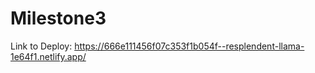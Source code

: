 # Milestone3

Link to Deploy: https://666e111456f07c353f1b054f--resplendent-llama-1e64f1.netlify.app/
